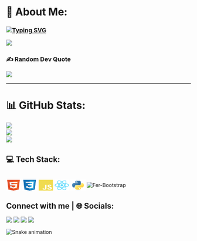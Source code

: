 # 💫 About Me:
### [![Typing SVG](https://readme-typing-svg.herokuapp.com?duration=5011&color=CFCECB&center=falso&vCenter=falso&lines=Ol%C3%A1+%F0%9F%91%8B+seja+Bem-vindo(a);ao+meu+perfil+Fernando-S-Santos)](https://git.io/typing-svg)

[![](https://visitcount.itsvg.in/api?id=Fernando-S-Santos&icon=0&color=0)](https://visitcount.itsvg.in)
<!-- Proudly created with GPRM ( https://gprm.itsvg.in ) -->

### ✍️ Random Dev Quote
![](https://quotes-github-readme.vercel.app/api?type=horizontal&theme=tokyonight)

<hr>

# 📊 GitHub Stats:
![](https://github-readme-stats.vercel.app/api?username=Fernando-S-Santos&theme=react&hide_border=false&include_all_commits=false&count_private=false)<br/>
![](https://github-readme-streak-stats.herokuapp.com/?user=Fernando-S-Santos&theme=react&hide_border=false)<br/>
![](https://github-readme-stats.vercel.app/api/top-langs/?username=Fernando-S-Santos&theme=react&hide_border=false&include_all_commits=false&count_private=false&layout=compact)

<h2 align="left">💻 Tech Stack:</h2>
<div style="display: inline_block"><br>
  <img align="center" alt="Fer-HTML" height="30" width="40" src="https://raw.githubusercontent.com/devicons/devicon/master/icons/html5/html5-original.svg ">
  <img align="center" alt="Fer-CSS" height="30" width="40" src="https://raw.githubusercontent.com/devicons/devicon/master/icons/css3/css3-original.svg ">
  <img align="center" alt="Fer-Js" height="30" width="40" src="https://raw.githubusercontent.com/devicons/devicon/master/icons/javascript/javascript-plain.svg ">
  <!--<img align="center" alt="Fer-Ts" height="30" width="40" src="https://raw.githubusercontent.com/devicons/devicon/master/icons/typescript/typescript-plain.svg">-->
  <img align="center" alt="Fer-React" height="30" width="40" src="https://raw.githubusercontent.com/devicons/devicon/master/icons/react/react-original.svg">
  <img align="center" alt="Fer-Python" height="30" width="40" src="https://raw.githubusercontent.com/devicons/devicon/master/icons/python/python-original.svg">
  <img align="center" alt="Fer-Bootstrap" height="30" width="110" 
src="https://img.shields.io/badge/bootstrap-%23563D7C.svg?style=for-the-badge&logo=bootstrap&logoColor=white">
</div>
 
##

<h2 align="left">Connect with me | 🌐 Socials:</h2>
<div>
<p align="left">
  <a href="https://www.linkedin.com/in/fernando-s-santos/" target="_blank"><img src="https://img.shields.io/badge/-LinkedIn-%230077B5?style=for-the-badge&logo=linkedin&logoColor=white" target="_blank"></a>
  <a href="https://instagram.com/fernando__s.santos" target="_blank"><img src="https://img.shields.io/badge/-Instagram-%23E4405F?style=for-the-badge&logo=instagram&logoColor=white" target="_blank"></a>
  <a href = "mailto:ferssantos33@gmail.com"><img src="https://img.shields.io/badge/-Gmail-%23333?style=for-the-badge&logo=gmail&logoColor=white" target="_blank"></a>
  <a href="https://discord.com/channels/@Fernando693#8067" target="_blank"><img src="https://img.shields.io/badge/Discord-7289DA?style=for-the-badge&logo=discord&logoColor=white" target="_blank"></a>
 
![Snake animation](https://github.com/Fernando-S-Santos/Fernando-S-Santos/blob/output/github-contribution-grid-snake.svg)
</div>
  
